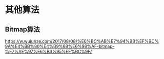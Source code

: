 # 其他算法

## Bitmap算法

https://w.wujunze.com/2017/08/08/%E6%BC%AB%E7%94%BB%EF%BC%9A%E4%BB%80%E4%B9%88%E6%98%AF-bitmap-%E7%AE%97%E6%B3%95%EF%BC%9F/

